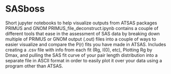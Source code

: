 # SASboss
Short jupyter notebooks to help visualize outputs from ATSAS packages PRIMUS and GNOM
PRIMUS_file_deconstruct.ipynb contains a couple of different tools that ease in the assessment of SAS data by breaking down multiple of PRIMUS or GNOM output (.out) files into a couple of ways to easier visualize and compare the P(r) fits you have made in ATSAS. Includes creating a .csv file with info from each fit (Rg, I(0), etc), Plotting Rg by Dmax, and pulling the SAS fit curve of your pair length distribution into a separate file in ASCII format in order to easily plot it over your data using a program other than ATSAS.

